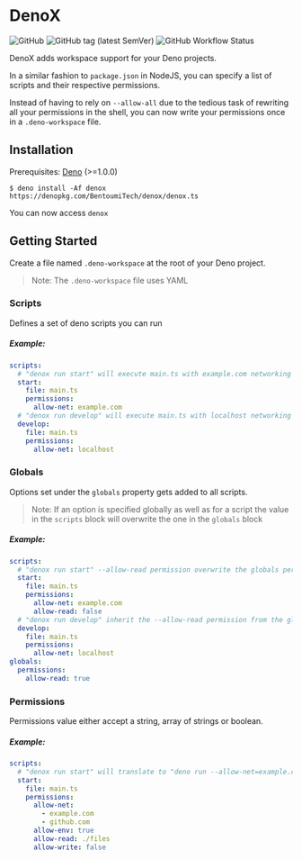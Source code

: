 # DenoX

![GitHub](https://img.shields.io/github/license/BentoumiTech/denox?style=flat-square) ![GitHub tag (latest SemVer)](https://img.shields.io/github/v/tag/bentoumitech/denox?style=flat-square) ![GitHub Workflow Status](https://img.shields.io/github/workflow/status/bentoumitech/denox/ci?style=flat-square)

DenoX adds workspace support for your Deno projects.

In a similar fashion to `package.json` in NodeJS, you can specify a list of scripts and their respective permissions.

Instead of having to rely on `--allow-all` due to the tedious task of rewriting all your permissions in the shell, you can now write your permissions once in a `.deno-workspace` file.

## Installation

Prerequisites: [Deno](https://github.com/denoland/deno_install) (>=1.0.0)

`$ deno install -Af denox https://denopkg.com/BentoumiTech/denox/denox.ts`

You can now access `denox`

## Getting Started

Create a file named `.deno-workspace` at the root of your Deno project.

> Note: The `.deno-workspace` file uses YAML

### Scripts

Defines a set of deno scripts you can run

##### Example:

```yaml
scripts:
  # "denox run start" will execute main.ts with example.com networking permissions
  start:
    file: main.ts
    permissions:
      allow-net: example.com
  # "denox run develop" will execute main.ts with localhost networking permissions
  develop:
    file: main.ts
    permissions:
      allow-net: localhost
```

### Globals

Options set under the `globals` property gets added to all scripts.

> Note: If an option is specified globally as well as for a script the value in the `scripts` block will overwrite the one in the `globals` block

##### Example:

```yaml
scripts:
  # "denox run start" --allow-read permission overwrite the globals permission
  start:
    file: main.ts
    permissions:
      allow-net: example.com
      allow-read: false
  # "denox run develop" inherit the --allow-read permission from the globals permissions
  develop:
    file: main.ts
    permissions:
      allow-net: localhost
globals:
  permissions:
    allow-read: true
```

### Permissions

Permissions value either accept a string, array of strings or boolean.

##### Example:

```yaml
scripts:
  # "denox run start" will translate to "deno run --allow-net=example.com github.com --allow-env --allow-read=./files main.ts"
  start:
    file: main.ts
    permissions:
      allow-net:
        - example.com
        - github.com
      allow-env: true
      allow-read: ./files
      allow-write: false
```
